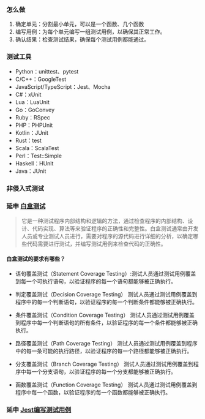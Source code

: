 
### 怎么做
1. 确定单元：分割最小单元，可以是一个函数、几个函数
1. 编写用例：为每个单元编写一组测试用例，以确保其正常工作。
1. 确认结果：检查测试结果，确保每个测试用例都能通过。

### 测试工具
- Python：unittest、pytest
- C/C++：GoogleTest
- JavaScript/TypeScript：Jest、Mocha
- C#：xUnit
- Lua：LuaUnit
- Go：GoConvey
- Ruby：RSpec
- PHP：PHPUnit
- Kotlin：JUnit
- Rust：test
- Scala：ScalaTest
- Perl：Test::Simple
- Haskell：HUnit
- Java：JUnit

### 非侵入式测试

### 延申 [白盒测试](https://cloud.tencent.com/developer/techpedia/1936)
>它是一种测试程序内部结构和逻辑的方法，通过检查程序的内部结构、设计、代码实现、算法等来验证程序的正确性和完整性。白盒测试通常由开发人员或专业测试人员进行，需要对程序的源代码进行详细的分析，以确定哪些代码需要进行测试，并编写测试用例来检查代码的正确性。

#### 白盒测试的要求有哪些？
 - 语句覆盖测试（Statement Coverage Testing）:测试人员通过测试用例覆盖到每一个可执行语句，以验证程序的每一个语句都能够被正确执行。

- 判定覆盖测试（Decision Coverage Testing）
测试人员通过测试用例覆盖到程序中的每一个判断语句，以验证程序的每一个判断条件都能够被正确执行。

 - 条件覆盖测试（Condition Coverage Testing）
测试人员通过测试用例覆盖到程序中每一个判断语句的所有条件，以验证程序的每一个条件都能够被正确执行。

 - 路径覆盖测试（Path Coverage Testing）
测试人员通过测试用例覆盖到程序中的每一条可能的执行路径，以验证程序的每一个路径都能够被正确执行。

 - 分支覆盖测试（Branch Coverage Testing）
测试人员通过测试用例覆盖到程序中每一个分支语句，以验证程序的每一个分支都能够被正确执行。

 - 函数覆盖测试（Function Coverage Testing）
测试人员通过测试用例覆盖到程序中每一个函数，以验证程序的每一个函数都能够被正确执行。

### 延申 [Jest编写测试用例](https://www.jianshu.com/p/eec5e34ff0c2)
